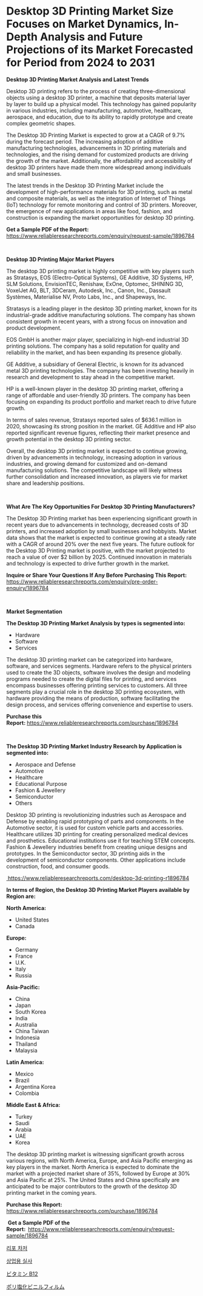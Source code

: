 <p><h1>Desktop 3D Printing Market Size Focuses on Market Dynamics, In-Depth Analysis and Future Projections of its Market Forecasted for Period from 2024 to 2031</h1></p><p><strong>Desktop 3D Printing Market Analysis and Latest Trends</strong></p>
<p><p>Desktop 3D printing refers to the process of creating three-dimensional objects using a desktop 3D printer, a machine that deposits material layer by layer to build up a physical model. This technology has gained popularity in various industries, including manufacturing, automotive, healthcare, aerospace, and education, due to its ability to rapidly prototype and create complex geometric shapes.</p><p>The Desktop 3D Printing Market is expected to grow at a CAGR of 9.7% during the forecast period. The increasing adoption of additive manufacturing technologies, advancements in 3D printing materials and technologies, and the rising demand for customized products are driving the growth of the market. Additionally, the affordability and accessibility of desktop 3D printers have made them more widespread among individuals and small businesses.</p><p>The latest trends in the Desktop 3D Printing Market include the development of high-performance materials for 3D printing, such as metal and composite materials, as well as the integration of Internet of Things (IoT) technology for remote monitoring and control of 3D printers. Moreover, the emergence of new applications in areas like food, fashion, and construction is expanding the market opportunities for desktop 3D printing.</p></p>
<p><strong>Get a Sample PDF of the Report:&nbsp;</strong> <a href="https://www.reliableresearchreports.com/enquiry/request-sample/1896784">https://www.reliableresearchreports.com/enquiry/request-sample/1896784</a></p>
<p>&nbsp;</p>
<p><strong>Desktop 3D Printing Major Market Players</strong></p>
<p><p>The desktop 3D printing market is highly competitive with key players such as Stratasys, EOS (Electro-Optical Systems), GE Additive, 3D Systems, HP, SLM Solutions, EnvisionTEC, Renishaw, ExOne, Optomec, SHINING 3D, VoxelJet AG, BLT, 3DCeram, Autodesk, Inc., Canon, Inc., Dassault Systèmes, Materialise NV, Proto Labs, Inc., and Shapeways, Inc.</p><p>Stratasys is a leading player in the desktop 3D printing market, known for its industrial-grade additive manufacturing solutions. The company has shown consistent growth in recent years, with a strong focus on innovation and product development.</p><p>EOS GmbH is another major player, specializing in high-end industrial 3D printing solutions. The company has a solid reputation for quality and reliability in the market, and has been expanding its presence globally.</p><p>GE Additive, a subsidiary of General Electric, is known for its advanced metal 3D printing technologies. The company has been investing heavily in research and development to stay ahead in the competitive market.</p><p>HP is a well-known player in the desktop 3D printing market, offering a range of affordable and user-friendly 3D printers. The company has been focusing on expanding its product portfolio and market reach to drive future growth.</p><p>In terms of sales revenue, Stratasys reported sales of $636.1 million in 2020, showcasing its strong position in the market. GE Additive and HP also reported significant revenue figures, reflecting their market presence and growth potential in the desktop 3D printing sector.</p><p>Overall, the desktop 3D printing market is expected to continue growing, driven by advancements in technology, increasing adoption in various industries, and growing demand for customized and on-demand manufacturing solutions. The competitive landscape will likely witness further consolidation and increased innovation, as players vie for market share and leadership positions.</p></p>
<p>&nbsp;</p>
<p><strong>What Are The Key Opportunities For Desktop 3D Printing Manufacturers?</strong></p>
<p><p>The Desktop 3D Printing market has been experiencing significant growth in recent years due to advancements in technology, decreased costs of 3D printers, and increased adoption by small businesses and hobbyists. Market data shows that the market is expected to continue growing at a steady rate with a CAGR of around 20% over the next five years. The future outlook for the Desktop 3D Printing market is positive, with the market projected to reach a value of over $2 billion by 2025. Continued innovation in materials and technology is expected to drive further growth in the market.</p></p>
<p><strong>Inquire or Share Your Questions If Any Before Purchasing This Report:</strong> <a href="https://www.reliableresearchreports.com/enquiry/pre-order-enquiry/1896784">https://www.reliableresearchreports.com/enquiry/pre-order-enquiry/1896784</a></p>
<p>&nbsp;</p>
<p><strong>Market Segmentation</strong></p>
<p><strong>The Desktop 3D Printing Market Analysis by types is segmented into:</strong></p>
<p><ul><li>Hardware</li><li>Software</li><li>Services</li></ul></p>
<p><p>The desktop 3D printing market can be categorized into hardware, software, and services segments. Hardware refers to the physical printers used to create the 3D objects, software involves the design and modeling programs needed to create the digital files for printing, and services encompass businesses offering printing services to customers. All three segments play a crucial role in the desktop 3D printing ecosystem, with hardware providing the means of production, software facilitating the design process, and services offering convenience and expertise to users.</p></p>
<p><strong>Purchase this Report:&nbsp;</strong><a href="https://www.reliableresearchreports.com/purchase/1896784">https://www.reliableresearchreports.com/purchase/1896784</a></p>
<p>&nbsp;</p>
<p><strong>The Desktop 3D Printing Market Industry Research by Application is segmented into:</strong></p>
<p><ul><li>Aerospace and Defense</li><li>Automotive</li><li>Healthcare</li><li>Educational Purpose</li><li>Fashion & Jewellery</li><li>Semiconductor</li><li>Others</li></ul></p>
<p><p>Desktop 3D printing is revolutionizing industries such as Aerospace and Defense by enabling rapid prototyping of parts and components. In the Automotive sector, it is used for custom vehicle parts and accessories. Healthcare utilizes 3D printing for creating personalized medical devices and prosthetics. Educational institutions use it for teaching STEM concepts. Fashion & Jewellery industries benefit from creating unique designs and prototypes. In the Semiconductor sector, 3D printing aids in the development of semiconductor components. Other applications include construction, food, and consumer goods.</p></p>
<p><a href="https://www.reliableresearchreports.com/desktop-3d-printing-r1896784">&nbsp;https://www.reliableresearchreports.com/desktop-3d-printing-r1896784</a></p>
<p><strong>In terms of Region, the Desktop 3D Printing Market Players available by Region are:</strong></p>
<p>
    <p> <strong> North America: </strong>
        <ul>
            <li>United States</li>
            <li>Canada</li>
        </ul>
        </p> 
    <p> <strong> Europe: </strong>
        <ul>
            <li>Germany</li>
            <li>France</li>
            <li>U.K.</li>
            <li>Italy</li>
            <li>Russia</li>
        </ul>
        </p> 
    <p> <strong> Asia-Pacific: </strong>
        <ul>
            <li>China</li>
            <li>Japan</li>
            <li>South Korea</li>
            <li>India</li>
            <li>Australia</li>
            <li>China Taiwan</li>
            <li>Indonesia</li>
            <li>Thailand</li>
            <li>Malaysia</li>
        </ul>
        </p> 
    <p> <strong> Latin America: </strong>
        <ul>
            <li>Mexico</li>
            <li>Brazil</li>
            <li>Argentina Korea</li>
            <li>Colombia</li>
        </ul>
        </p> 
    <p> <strong> Middle East & Africa: </strong>
        <ul>
            <li>Turkey</li>
            <li>Saudi</li>
            <li>Arabia</li>
            <li>UAE</li>
            <li>Korea</li>
        </ul>
    </p>
    </p>
<p><p>The desktop 3D printing market is witnessing significant growth across various regions, with North America, Europe, and Asia Pacific emerging as key players in the market. North America is expected to dominate the market with a projected market share of 35%, followed by Europe at 30% and Asia Pacific at 25%. The United States and China specifically are anticipated to be major contributors to the growth of the desktop 3D printing market in the coming years.</p></p>
<p><strong>Purchase this Report: </strong><a href="https://www.reliableresearchreports.com/purchase/1896784">https://www.reliableresearchreports.com/purchase/1896784</a></p>
<p>&nbsp;<strong>Get a Sample PDF of the Report:&nbsp;&nbsp;</strong><a href="https://www.reliableresearchreports.com/enquiry/request-sample/1896784">https://www.reliableresearchreports.com/enquiry/request-sample/1896784</a></p>
<p><strong></strong></p>
<p><p><a href="https://medium.com/@felipegrrady654556/%EB%A6%AC%ED%8F%AC-%EC%B6%A9%EC%A0%84%EA%B8%B0-%EC%8B%9C%EC%9E%A5-%EA%B7%9C%EB%AA%A8-%EC%97%B0%ED%8F%89%EA%B7%A0-%EC%84%B1%EC%9E%A5%EB%A5%A0-2024-2030%EB%85%84-%ED%8A%B8%EB%A0%8C%EB%93%9C-3d7ec163da19">리포 차저</a></p><p><a href="https://medium.com/@constantinvon/%EC%83%81%EC%97%85%EC%A0%81%EC%9D%B8-%EC%8B%A0%EC%A4%91%ED%95%9C-%EC%A1%B0%EC%82%AC-%EC%8B%9C%EC%9E%A5-%EC%8B%9C%EC%9E%A5-%EC%A0%90%EC%9C%A0%EC%9C%A8-%EC%8B%9C%EC%9E%A5-%EB%8F%99%ED%96%A5-%EB%B0%8F-%EB%AF%B8%EB%9E%98-%EC%84%B1%EC%9E%A5-%ED%83%90%EC%83%89-70009275b7bc">상업용 실사</a></p><p><a href="https://medium.com/@rodhoppe07/%E3%83%93%E3%82%BF%E3%83%9F%E3%83%B3b12%E5%B8%82%E5%A0%B4%E3%83%AC%E3%83%9D%E3%83%BC%E3%83%88%E3%81%AF-%E3%81%93%E3%81%AE%E5%B8%82%E5%A0%B4%E3%81%AE%E6%9C%80%E6%96%B0%E3%81%AE%E3%83%88%E3%83%AC%E3%83%B3%E3%83%89%E3%82%84%E6%88%90%E9%95%B7%E3%81%AE%E6%A9%9F%E4%BC%9A%E3%82%92%E6%98%8E%E3%82%89%E3%81%8B%E3%81%AB%E3%81%97%E3%81%A6%E3%81%84%E3%81%BE%E3%81%99-93275a9f75f8">ビタミン B12</a></p><p><a href="https://medium.com/@abdielkilback/pvoh%E3%83%95%E3%82%A3%E3%83%AB%E3%83%A0%E5%B8%82%E5%A0%B4-%E5%B8%82%E5%A0%B4%E3%82%B7%E3%82%A7%E3%82%A2-%E5%B8%82%E5%A0%B4%E5%8B%95%E5%90%91-%E5%B0%86%E6%9D%A5%E3%81%AE%E6%88%90%E9%95%B7%E3%82%92%E6%8E%A2%E3%82%8B-ac56c3d0fb87">ポリ塩化ビニルフィルム</a></p></p>